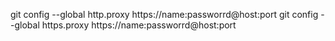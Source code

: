 
git config --global http.proxy https://name:passworrd@host:port
git config --global https.proxy https://name:passworrd@host:port


